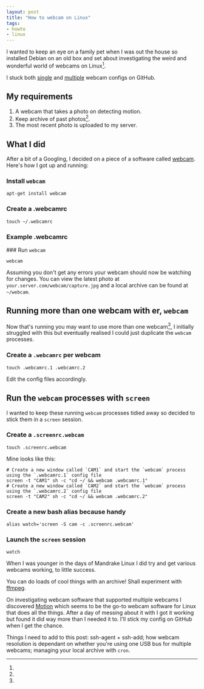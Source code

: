```yaml
---
layout: post
title: "How to webcam on Linux"
tags:
- howto
- linux
---
```


I wanted to keep an eye on a family pet when I was out the house so installed Debian on an old box and set about investigating the weird and wonderful world of webcams on Linux[^1].

I stuck both [single](https://github.com/rey/.webcam/tree/master) and [multiple](https://github.com/rey/.webcam/tree/multi) webcam configs on GitHub.

## My requirements

1. A webcam that takes a photo on detecting motion.
2. Keep archive of past photos[^2].
3. The most recent photo is uploaded to my server.

## What I did

After a bit of a Googling, I decided on a piece of a software called [webcam](http://packages.debian.org/sid/webcam). Here's how I got up and running:

### Install `webcam`

    apt-get install webcam

### Create a .webcamrc

    touch ~/.webcamrc

### Example .webcamrc

<script src="https://gist.github.com/rey/6606468.js">
</script>

### Run `webcam`

    webcam

Assuming you don't get any errors your webcam should now be watching for changes. You can view the latest photo at `your.server.com/webcam/capture.jpg` and a local archive can be found at `~/webcam`.

## Running more than one webcam with er, `webcam`

Now that's running you may want to use more than one webcam[^3], I initially struggled with this but eventually realised I could just duplicate the `webcam` processes.

### Create a `.webcamrc` per webcam

    touch .webcamrc.1 .webcamrc.2

Edit the config files accordingly.

## Run the `webcam` processes with `screen`

I wanted to keep these running `webcam` processes tidied away so decided to stick them in a `screen` session.

### Create a `.screenrc.webcam`

    touch .screenrc.webcam

Mine looks like this:

    # Create a new window called `CAM1` and start the `webcam` process using the `.webcamrc.1` config file
    screen -t "CAM1" sh -c "cd ~/ && webcam .webcamrc.1"
    # Create a new window called `CAM2` and start the `webcam` process using the `.webcamrc.2` config file
    screen -t "CAM2" sh -c "cd ~/ && webcam .webcamrc.2"

### Create a new bash alias because handy

    alias watch='screen -S cam -c .screenrc.webcam'

### Launch the `screen` session

    watch

[^1]:
When I was younger in the days of Mandrake Linux I did try and get various webcams working, to little success.

[^2]:
You can do loads of cool things with an archive! Shall experiment with [ffmpeg](http://www.ffmpeg.org).

[^3]:
On investigating webcam software that supported multiple webcams I discovered [Motion](http://www.lavrsen.dk/foswiki/bin/view/Motion/WebHome) which seems to be the go-to webcam software for Linux that does all the things. After a day of messing about it with I got it working but found it did way more than I needed it to. I'll stick my config on GitHub when I get the chance.

[^4]:
Things I need to add to this post: ssh-agent + ssh-add; how webcam resolution is dependant on whether you're using one USB bus for multiple webcams; managing your local archive with `cron`.

